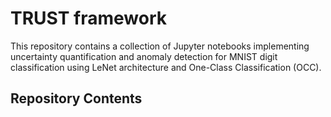 # TRUST framework
This repository contains a collection of Jupyter notebooks implementing uncertainty quantification and anomaly detection for MNIST digit classification using LeNet architecture and One-Class Classification (OCC). 

## Repository Contents
